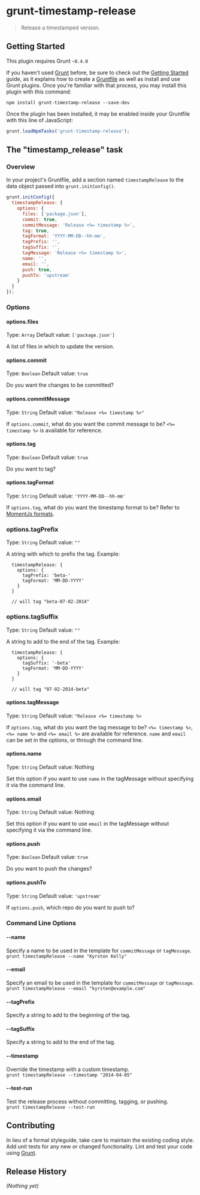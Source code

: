 # grunt-timestamp-release

> Release a timestamped version.

## Getting Started
This plugin requires Grunt `~0.4.0`

If you haven't used [Grunt](http://gruntjs.com/) before, be sure to check out the [Getting Started](http://gruntjs.com/getting-started) guide, as it explains how to create a [Gruntfile](http://gruntjs.com/sample-gruntfile) as well as install and use Grunt plugins. Once you're familiar with that process, you may install this plugin with this command:

```shell
npm install grunt-timestamp-release --save-dev
```

Once the plugin has been installed, it may be enabled inside your Gruntfile with this line of JavaScript:

```js
grunt.loadNpmTasks('grunt-timestamp-release');
```

## The "timestamp_release" task

### Overview
In your project's Gruntfile, add a section named `timestampRelease` to the data object passed into `grunt.initConfig()`.

```js
grunt.initConfig({
  timestampRelease: {
    options: {
      files: ['package.json'],
      commit: true,
      commitMessage: 'Release <%= timestamp %>',
      tag: true,
      tagFormat: 'YYYY-MM-DD--hh-mm',
      tagPrefix: '',
      tagSuffix: '',
      tagMessage: 'Release <%= timestamp %>',
      name: '',
      email: '',
      push: true,
      pushTo: 'upstream'
    }
  }
});
```

### Options

#### options.files
Type: `Array`
Default value: `['package.json']`  

A list of files in which to update the version.

#### options.commit  
Type: `Boolean`
Default value: `true`  

Do you want the changes to be committed?

#### options.commitMessage
Type: `String`
Default value: `"Release <%= timestamp %>"`  

If `options.commit`, what do you want the commit message to be? `<%= timestamp %>` is available for reference.

#### options.tag
Type: `Boolean`
Default value: `true`  

Do you want to tag?

#### options.tagFormat
Type: `String`
Default value: `'YYYY-MM-DD--hh-mm'`  

If `options.tag`, what do you want the timestamp format to be? Refer to [MomentJs
formats](http://momentjs.com/docs/#/parsing/string-format/).

### options.tagPrefix
Type: `String`
Default value: `""`  

A string with which to prefix the tag. Example:  
```
  timestampRelease: {
    options: {
      tagPrefix: 'beta-'
      tagFormat: 'MM-DD-YYYY'
    }
  }

  // will tag "beta-07-02-2014"
```  

### options.tagSuffix
Type: `String`
Default value: `""`  

A string to add to the end of the tag. Example:  
```
  timestampRelease: {
    options: {
      tagSuffix: '-beta'
      tagFormat: 'MM-DD-YYYY'
    }
  }

  // will tag "07-02-2014-beta"
```  

#### options.tagMessage  
Type: `String`
Default value: `"Release <%= timestamp %>`  

If `options.tag`, what do you want the tag message to be? `<%= timestamp %>`, `<%= name %>`
and `<%= email %>` are available for reference. `name` and `email` can be set in the options,
or through the command line.

#### options.name
Type: `String`
Default value: Nothing  

Set this option if you want to use `name` in the tagMessage without specifying it via the command
line.

#### options.email
Type: `String`
Default value: Nothing

Set this option if you want to use `email` in the tagMessage without specifying it via the command
line.

#### options.push
Type: `Boolean`
Default value: `true`  

Do you want to push the changes?

#### options.pushTo
Type: `String`
Default value: `'upstream'`  

If `options.push`, which repo do you want to push to?

### Command Line Options
#### --name  
Specify a name to be used in the template for `commitMessage` or `tagMessage`.  
`grunt timestampRelease --name "Kyrsten Kelly"`  


#### --email
Specify an email to be used in the template for `commitMessage` or `tagMessage`.  
`grunt timestampRelease --email "kyrsten@example.com"`  


#### --tagPrefix  
Specify a string to add to the beginning of the tag.  


#### --tagSuffix  
Specify a string to add to the end of the tag.  


#### --timestamp
Override the timestamp with a custom timestamp.  
`grunt timestampRelease --timestamp "2014-04-05"`  


#### --test-run
Test the release process without committing, tagging, or pushing.  
`grunt timestampRelease --test-run`  


## Contributing
In lieu of a formal styleguide, take care to maintain the existing coding style. Add unit tests for any new or changed functionality. Lint and test your code using [Grunt](http://gruntjs.com/).

## Release History
_(Nothing yet)_
